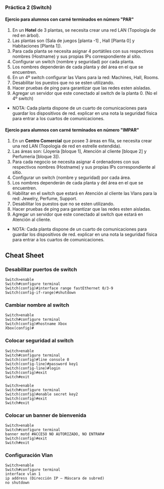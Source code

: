### Práctica 2 (Switch)

#### Ejercio para alumnos con carné terminados en número "PAR"

1. En un **Hotel** de 3 plantas, se necesita crear una red LAN (Topologia de red en árbol).
2. Las plantas son (Sala de juegos [planta -1] , Hall [Planta 0] y Habitaciones [Planta 1]).
3. Para cada planta se necesita asignar 4 portátiles con sus respectivos nombres (Hostname) y sus propias IPs correspondiente al sitio.
4. Configurar un switch (nombre y seguridad) por cada planta.
5. Los nombres dependerán de cada planta y del área en el que se encuentren.
6. En un 4º switch configurar las Vlans para la red: Machines, Hall, Rooms.
7. Desabilitar los puestos que no se esten utilizando.
8. Hacer pruebas de ping para garantizar que las redes esten aisladas.
9. Agregar un servidor que este conectado al switch de la planta 0. (No el 4º switch)

+ NOTA: Cada planta dispone de un cuarto de comunicaciones para guardar los dispositivos de red. explicar en una nota la seguridad física para entrar a los cuartos de comunicaciones.

#### Ejercio para alumnos con carné terminados en número "IMPAR"

1. En un **Centro Comercial** que posee 3 áreas en fila, se necesita crear una red LAN (Topologia de red en estrelle extendida).
2. Las áreas son: (Joyería [bloque 1], Atención al cliente [bloque 2] y Perfumeria [bloque 3]).
3. Para cada negocio se necesita asignar 4 ordenadores con sus respectivos nombres (Hostname) y sus propias IPs correspondiente al sitio.
4. Configurar un switch (nombre y seguridad) por cada área.
5. Los nombres dependerán de cada planta y del área en el que se encuentren.
6. Habilitar en el switch que estará en Atención al cliente las Vlans para la red: Jewelry, Perfume, Support.
7. Desabilitar los puestos que no se esten utilizando.
8. Hacer pruebas de ping para garantizar que las redes esten aisladas.
9. Agregar un servidor que este conectado al switch que estará en Atención al cliente.

+ NOTA: Cada planta dispone de un cuarto de comunicaciones para guardar los dispositivos de red. explicar en una nota la seguridad física para entrar a los cuartos de comunicaciones.


## Cheat Sheet

### Desabilitar puertos de switch

```Switch>enable``` <br/>
```Switch#configure terminal``` <br/>
```Switch(config)#interface range fastEthernet 0/3-9``` <br/>
```Switch(config-if-range)#shutdown```

### Cambiar nombre al switch

```Switch>enable``` <br/>
```Switch#configure terminal``` <br/>
```Switch(config)#hostname Xbox``` <br/>
```Xbox(config)#```

### Colocar seguridad al switch

```Switch>enable``` <br/>
```Switch#configure terminal``` <br/>
```Switch(config)#line console 0``` <br/>
```Switch(config-line)#password key1``` <br/>
```Switch(config-line)#login``` <br/>
```Switch(config)#exit``` <br/>
```Switch#exit``` <br/>

```Switch>enable``` <br/>
```Switch#configure terminal``` <br/>
```Switch(config)#enable secret key2``` <br/>
```Switch(config)#exit``` <br/>
```Switch#exit```

### Colocar un banner de bienvenida

```Switch>enable``` <br/>
```Switch#configure terminal``` <br/>
```banner motd #ACCESO NO AUTORIZADO, NO ENTRAR#``` <br/>
```Switch(config)#exit``` <br/>
```Switch#exit```

### Configuración Vlan

```Switch>enable``` <br/>
```Switch#configure terminal``` <br/>
```interface vlan 1``` <br/>
```ip address (Dirección IP – Máscara de subred)``` <br/>
```no shutdown```
